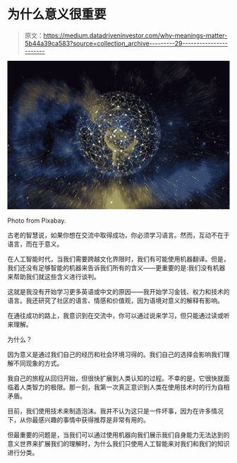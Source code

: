 # 为什么意义很重要

> 原文：<https://medium.datadriveninvestor.com/why-meanings-matter-5b44a39ca583?source=collection_archive---------29----------------------->

![](img/4f754c4e01882cbad282ac9413ee5749.png)

Photo from Pixabay.

古老的智慧说，如果你想在交流中取得成功，你必须学习语言。然而，互动不在于语言，而在于意义。

在人工智能时代，当我们需要跨越文化界限时，我们有可能使用机器翻译。但是，我们还没有足够智能的机器来告诉我们所有的含义——更重要的是:我们没有机器来帮助我们就这些含义进行谈判。

这就是我没有开始学习更多英语或中文的原因——我开始学习金钱、权力和技术的语言。我还研究了社区的语言、情感和价值观，因为语境对意义的解释有影响。

在通往成功的路上，我意识到在交流中，你可以通过说来学习，但只能通过读或听来理解。

为什么？

因为意义是通过我们自己的经历和社会环境习得的。我们自己的选择会影响我们理解不同现象的方式。

我自己的旅程从回归开始，但很快扩展到人类认知的过程。不幸的是，它很快就面临着人类智力的极限。那一刻，我第一次真正意识到人类在使用技术时的行为自相矛盾。

目前，我们使用技术来制造泡沫。我并不认为这只是一件坏事，因为在许多情况下，从你最感兴趣的事情中获得推荐是非常有用的。

但最重要的问题是，当我们可以通过使用机器向我们展示我们自身能力无法达到的意义世界来扩展我们的理解时，为什么我们只使用人工智能来对我们和我们的知识进行分类。